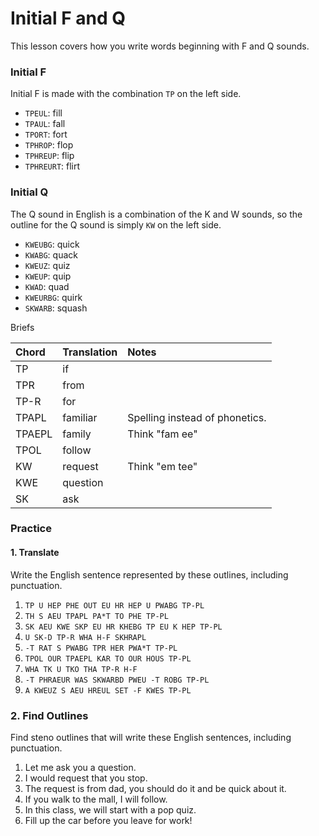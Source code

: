 # Initial F and Q

This lesson covers how you write words beginning with F and Q sounds.

### Initial F

Initial F is made with the combination `TP` on the left side.

* `TPEUL`: fill
* `TPAUL`: fall
* `TPORT`: fort
* `TPHROP`: flop
* `TPHREUP`: flip
* `TPHREURT`: flirt

### Initial Q

The Q sound in English is a combination of the K and W sounds, so the outline for the Q sound is simply `KW` on the left side.

* `KWEUBG`: quick
* `KWABG`: quack
* `KWEUZ`: quiz
* `KWEUP`: quip
* `KWAD`: quad
* `KWEURBG`: quirk
* `SKWARB`: squash

Briefs

| Chord | Translation | Notes |
| :--- | :--- | :--- |
| TP | if |  |
| TPR | from |  |
| TP-R | for |  |
| TPAPL | familiar | Spelling instead of phonetics. |
| TPAEPL | family | Think "fam ee" |
| TPOL | follow |  |
| KW | request | Think "em tee" |
| KWE | question |  |
| SK | ask |  |

### Practice

#### 1. Translate

Write the English sentence represented by these outlines, including punctuation.

1. `TP U HEP PHE OUT EU HR HEP U PWABG TP-PL`
2. `TH S AEU TPAPL PA*T TO PHE TP-PL`
3. `SK AEU KWE SKP EU HR KHEBG TP EU K HEP TP-PL`
4. `U SK-D TP-R WHA H-F SKHRAPL`
5. `-T RAT S PWABG TPR HER PWA*T TP-PL`
6. `TPOL OUR TPAEPL KAR TO OUR HOUS TP-PL`
7. `WHA TK U TKO THA TP-R H-F`
8. `-T PHRAEUR WAS SKWARBD PWEU -T ROBG TP-PL`
9. `A KWEUZ S AEU HREUL SET -F KWES TP-PL`

### 2. Find Outlines

Find steno outlines that will write these English sentences, including punctuation.

1. Let me ask you a question.
2. I would request that you stop.
3. The request is from dad, you should do it and be quick about it.
4. If you walk to the mall, I will follow.
5. In this class, we will start with a pop quiz.
6. Fill up the car before you leave for work!



